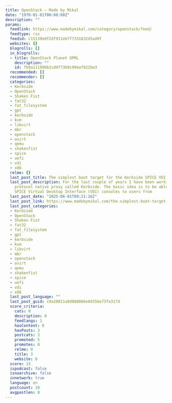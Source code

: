```yaml
---
title: OpenStack – Made by Mikal
date: "1970-01-01T00:00:00Z"
description: ""
params:
  feedlink: https://www.madebymikal.com/category/openstack/feed/
  feedtype: rss
  feedid: c15139e0f2df911eb7f7331832d5a49f
  websites: {}
  blogrolls: []
  in_blogrolls:
  - title: OpenStack Planet OPML
    description: ""
    id: fb9a111890b2cd4f73b9c994af822be3
  recommended: []
  recommender: []
  categories:
  - Kerbside
  - OpenStack
  - Shaken Fist
  - fat32
  - fat_filesystem
  - gpt
  - kerbside
  - kvm
  - libvirt
  - mbr
  - openstack
  - ovirt
  - qemu
  - shakenfist
  - spice
  - uefi
  - vdi
  - x86
  relme: {}
  last_post_title: The simplest boot target for the Kerbside SPICE VDI proxy CI
  last_post_description: For the last couple of years I have been working on a SPICE
    protocol native proxy called Kerbside. The basic idea is to be able to provide
    SPICE Virtual Desktop Interface (VDI) consoles to users from
  last_post_date: "2025-06-01T09:21:16Z"
  last_post_link: https://www.madebymikal.com/the-simplest-boot-target-for-the-kerbside-spice-vdi-proxy-ci/
  last_post_categories:
  - Kerbside
  - OpenStack
  - Shaken Fist
  - fat32
  - fat_filesystem
  - gpt
  - kerbside
  - kvm
  - libvirt
  - mbr
  - openstack
  - ovirt
  - qemu
  - shakenfist
  - spice
  - uefi
  - vdi
  - x86
  last_post_language: ""
  last_post_guid: c9a20011a9d088866e0d356e73fe317d
  score_criteria:
    cats: 0
    description: 0
    feedlangs: 1
    hasContent: 0
    hasPosts: 3
    postcats: 3
    promoted: 5
    promotes: 0
    relme: 0
    title: 3
    website: 0
  score: 15
  ispodcast: false
  isnoarchive: false
  innetwork: true
  language: en
  postcount: 10
  avgpostlen: 0
---
```

